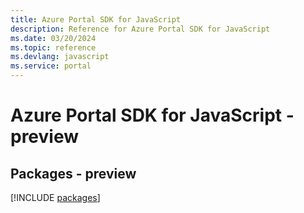```yaml
---
title: Azure Portal SDK for JavaScript
description: Reference for Azure Portal SDK for JavaScript
ms.date: 03/20/2024
ms.topic: reference
ms.devlang: javascript
ms.service: portal
---
```

# Azure Portal SDK for JavaScript - preview
## Packages - preview
[!INCLUDE [packages](portal-index.md)]